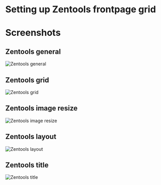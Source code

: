 Setting up Zentools frontpage grid
====



Screenshots
====

Zentools general
---

![Zentools general](http://localhost:8888/builder/joomla-template/data/venture/images/zentools-frontpage-grid/zentools-general.jpg)

Zentools grid
---

![Zentools grid](http://localhost:8888/builder/joomla-template/data/venture/images/zentools-frontpage-grid/zentools-grid.jpg)

Zentools image resize
---

![Zentools image resize](http://localhost:8888/builder/joomla-template/data/venture/images/zentools-frontpage-grid/zentools-image-resize.jpg)

Zentools layout
---

![Zentools layout](http://localhost:8888/builder/joomla-template/data/venture/images/zentools-frontpage-grid/zentools-layout.jpg)

Zentools title
---

![Zentools title](http://localhost:8888/builder/joomla-template/data/venture/images/zentools-frontpage-grid/zentools-title.jpg)

